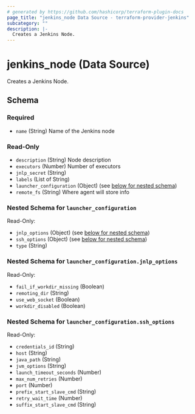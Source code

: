 ```yaml
---
# generated by https://github.com/hashicorp/terraform-plugin-docs
page_title: "jenkins_node Data Source - terraform-provider-jenkins"
subcategory: ""
description: |-
  Creates a Jenkins Node.
---
```


# jenkins_node (Data Source)

Creates a Jenkins Node.



<!-- schema generated by tfplugindocs -->
## Schema

### Required

- `name` (String) Name of the Jenkins node

### Read-Only

- `description` (String) Node description
- `executors` (Number) Number of executors
- `jnlp_secret` (String)
- `labels` (List of String)
- `launcher_configuration` (Object) (see [below for nested schema](#nestedatt--launcher_configuration))
- `remote_fs` (String) Where agent will store info

<a id="nestedatt--launcher_configuration"></a>
### Nested Schema for `launcher_configuration`

Read-Only:

- `jnlp_options` (Object) (see [below for nested schema](#nestedobjatt--launcher_configuration--jnlp_options))
- `ssh_options` (Object) (see [below for nested schema](#nestedobjatt--launcher_configuration--ssh_options))
- `type` (String)

<a id="nestedobjatt--launcher_configuration--jnlp_options"></a>
### Nested Schema for `launcher_configuration.jnlp_options`

Read-Only:

- `fail_if_workdir_missing` (Boolean)
- `remoting_dir` (String)
- `use_web_socket` (Boolean)
- `workdir_disabled` (Boolean)


<a id="nestedobjatt--launcher_configuration--ssh_options"></a>
### Nested Schema for `launcher_configuration.ssh_options`

Read-Only:

- `credentials_id` (String)
- `host` (String)
- `java_path` (String)
- `jvm_options` (String)
- `launch_timeout_seconds` (Number)
- `max_num_retries` (Number)
- `port` (Number)
- `prefix_start_slave_cmd` (String)
- `retry_wait_time` (Number)
- `suffix_start_slave_cmd` (String)

